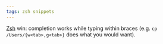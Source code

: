 ```yaml
---
tags: zsh snippets
---
```


[Zsh](/wiki/Zsh) win: completion works while typing within braces (e.g. `cp /Users/{w<tab>,g<tab>}` does what you would want).
